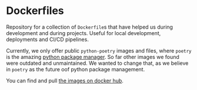 # Dockerfiles

Repository for a collection of `Dockerfile`s that have helped us during development and during projects. Useful for local development, deployments and CI/CD pipelines.

Currently, we only offer public `python-poetry` images and files, where `poetry` is the amazing [python package manager](https://python-poetry.org/). So far other images we found were outdated and unmaintained. We wanted to change that, as we believe in `poetry` as the future oof python package management.

You can find and pull [the images on docker hub](https://hub.docker.com/r/sidestream/python-poetry).
